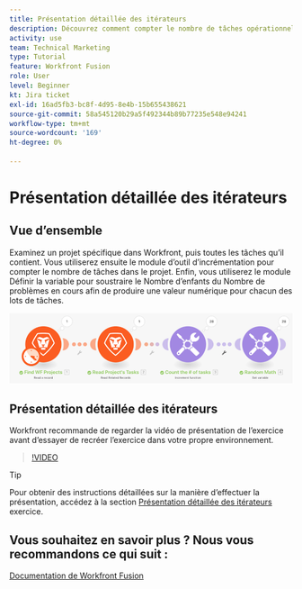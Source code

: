 ```yaml
---
title: Présentation détaillée des itérateurs
description: Découvrez comment compter le nombre de tâches opérationnelles dans un projet, puis calculer une valeur pour chacun des lots de tâches, le tout dans [!DNL Adobe Workfront Fusion].
activity: use
team: Technical Marketing
type: Tutorial
feature: Workfront Fusion
role: User
level: Beginner
kt: Jira ticket
exl-id: 16ad5fb3-bc8f-4d95-8e4b-15b655438621
source-git-commit: 58a545120b29a5f492344b89b77235e548e94241
workflow-type: tm+mt
source-wordcount: '169'
ht-degree: 0%

---
```


# Présentation détaillée des itérateurs

## Vue d’ensemble

Examinez un projet spécifique dans Workfront, puis toutes les tâches qu’il contient. Vous utiliserez ensuite le module d’outil d’incrémentation pour compter le nombre de tâches dans le projet. Enfin, vous utiliserez le module Définir la variable pour soustraire le Nombre d’enfants du Nombre de problèmes en cours afin de produire une valeur numérique pour chacun des lots de tâches.

![Une image du scénario Fusion](assets/iteration-and-aggregation-1.png)

## Présentation détaillée des itérateurs

Workfront recommande de regarder la vidéo de présentation de l’exercice avant d’essayer de recréer l’exercice dans votre propre environnement.

>[!VIDEO](https://video.tv.adobe.com/v/335278/?quality=12)

>[!TIP]
>
>Pour obtenir des instructions détaillées sur la manière d’effectuer la présentation, accédez à la section [Présentation détaillée des itérateurs](https://experienceleague.adobe.com/docs/workfront-learn/tutorials-workfront/fusion/exercises/introduction-to-iterators.html?lang=en) exercice.


## Vous souhaitez en savoir plus ? Nous vous recommandons ce qui suit :

[Documentation de Workfront Fusion](https://experienceleague.adobe.com/docs/workfront/using/adobe-workfront-fusion/workfront-fusion-2.html?lang=en)
